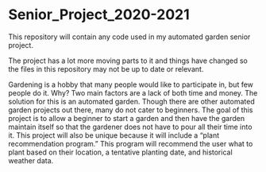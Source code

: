 # Senior_Project_2020-2021
This repository will contain any code used in my automated garden senior project.

The project has a lot more moving parts to it and things have changed so the files in this repository may not be up to date or relevant.

Gardening is a hobby that many people would like to participate in, but few people do it. Why? Two main factors are a lack of both time and money. The solution for this is an automated garden. Though there are other automated garden projects out there, many do not cater to beginners. The goal of this project is to allow a beginner to start a garden and then have the garden maintain itself so that the gardener does not have to pour all their time into it. This project will also be unique because it will include a “plant recommendation program.” This program will recommend the user what to plant based on their location, a tentative planting date, and historical weather data.
